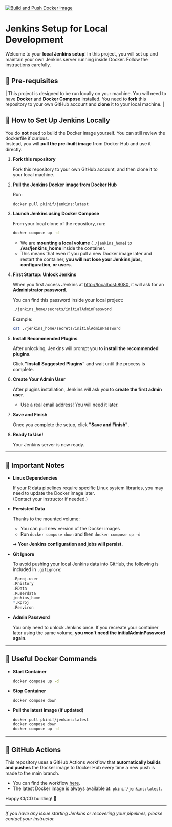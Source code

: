[![Build and Push Docker image](https://github.com/pkinif/jenkins_setup/actions/workflows/deploy_docker.yaml/badge.svg)](https://github.com/pkinif/jenkins_setup/actions/workflows/deploy_docker.yaml)

# Jenkins Setup for Local Development

Welcome to your **local Jenkins setup**! In this project, you will set up and maintain your own Jenkins server running inside Docker. Follow the instructions carefully.

## 🔹 Pre-requisites

| This project is designed to be run locally on your machine. You will need to have **Docker** and **Docker Compose** installed. You need to **fork** this repository to your own GitHub account and **clone** it to your local machine. \|

## 🔹 How to Set Up Jenkins Locally

You do **not** need to build the Docker image yourself. You can still review the dockerfile if curious.\
Instead, you will **pull the pre-built image** from Docker Hub and use it directly.

1.  **Fork this repository**

    Fork this repository to your own GitHub account, and then clone it to your local machine.

2.  **Pull the Jenkins Docker image from Docker Hub**

    Run:

    ``` bash
    docker pull pkinif/jenkins:latest
    ```

3.  **Launch Jenkins using Docker Compose**

    From your local clone of the repository, run:

    ``` bash
    docker compose up -d
    ```

    -   We are **mounting a local volume** (`./jenkins_home`) to **/var/jenkins_home** inside the container.
    -   This means that even if you pull a new Docker image later and restart the container, **you will not lose your Jenkins jobs, configuration, or users**.

4.  **First Startup: Unlock Jenkins**

    When you first access Jenkins at <http://localhost:8080>, it will ask for an **Administrator password**.

    You can find this password inside your local project:

    ``` bash
    ./jenkins_home/secrets/initialAdminPassword
    ```

    Example:

    ``` bash
    cat ./jenkins_home/secrets/initialAdminPassword
    ```

5.  **Install Recommended Plugins**

    After unlocking, Jenkins will prompt you to **install the recommended plugins**.

    Click **"Install Suggested Plugins"** and wait until the process is complete.

6.  **Create Your Admin User**

    After plugins installation, Jenkins will ask you to **create the first admin user**.

    -   Use a real email address! You will need it later.

7.  **Save and Finish**

    Once you complete the setup, click **"Save and Finish"**.

8.  **Ready to Use!**

    Your Jenkins server is now ready.

------------------------------------------------------------------------

## 🔹 Important Notes

-   **Linux Dependencies**

    If your R data pipelines require specific Linux system libraries, you may need to update the Docker image later.\
    (Contact your instructor if needed.)

-   **Persisted Data**

    Thanks to the mounted volume:

    -   You can pull new version of the Docker images
    -   Run `docker compose down` and then `docker compose up -d`

    ➔ **Your Jenkins configuration and jobs will persist.**

-   **Git Ignore**

    To avoid pushing your local Jenkins data into GitHub, the following is included in `.gitignore`:

    ``` r
    .Rproj.user
    .Rhistory
    .RData
    .Ruserdata
    jenkins_home
    *.Rproj
    .Renviron
    ```

-   **Admin Password**

    You only need to unlock Jenkins once. If you recreate your container later using the same volume, **you won't need the initialAdminPassword again**.

------------------------------------------------------------------------

## 🔹 Useful Docker Commands

-   **Start Container**

    ``` bash
    docker compose up -d
    ```

-   **Stop Container**

    ``` bash
    docker compose down
    ```

-   **Pull the latest image (if updated)**

    ``` bash
    docker pull pkinif/jenkins:latest
    docker compose down
    docker compose up -d
    ```

------------------------------------------------------------------------

## 🔹 GitHub Actions

This repository uses a GitHub Actions workflow that **automatically builds and pushes** the Docker image to Docker Hub every time a new push is made to the main branch.

-   You can find the workflow [here](https://github.com/pkinif/jenkins_setup/actions/workflows/deploy_docker.yaml).
-   The latest Docker image is always available at: `pkinif/jenkins:latest`.

Happy CI/CD building! 🚀

------------------------------------------------------------------------

*If you have any issue starting Jenkins or recovering your pipelines, please contact your instructor.*
